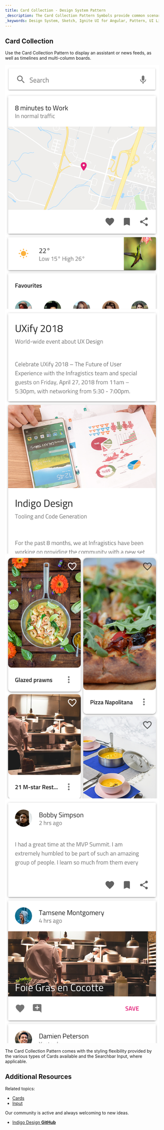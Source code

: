 ```yaml
---
title: Card Collection - Design System Pattern
_description: The Card Collection Pattern Symbols provide common scenarios for using Cards. 
_keywords: Design System, Sketch, Ignite UI for Angular, Pattern, UI Library, Widgets
---
```


## Card Collection

Use the Card Collection Pattern to display an assistant or news feeds, as well as timelines and multi-column boards.

![](../images/cardcol_demo_assistant.png)
![](../images/cardcol_demo_news.png)
![](../images/cardcol_demo_pins.png)
![](../images/cardcol_demo_timeline.png)

The Card Collection Pattern comes with the styling flexibility provided by the various types of Cards available and the Searchbar Input, where applicable.

## Additional Resources

Related topics:

- [Cards](cards.md)
- [Input](input.md)
  <div class="divider--half"></div>

Our community is active and always welcoming to new ideas.

- [Indigo Design **GitHub**](https://github.com/IgniteUI/design-system-docfx)
